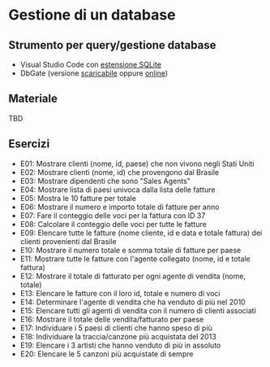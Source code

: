 # Gestione di un database

## Strumento per query/gestione database

* Visual Studio Code con [estensione SQLite](https://marketplace.visualstudio.com/items?itemName=alexcvzz.vscode-sqlite)
* DbGate (versione [scaricabile](https://dbgate.org) oppure [online](https://demo.dbgate.org))

## Materiale

TBD

## Esercizi

* E01: Mostrare clienti (nome, id, paese) che non vivono negli Stati Uniti
* E02: Mostrare clienti (nome, id) che provengono dal Brasile
* E03: Mostrare dipendenti che sono "Sales Agents"
* E04: Mostrare lista di paesi univoca dalla lista delle fatture
* E05: Mostra le 10 fatture per totale
* E06: Mostrare il numero e importo totale di fatture per anno
* E07: Fare il conteggio delle voci per la fattura con ID 37
* E08: Calcolare il conteggio delle voci per tutte le fatture
* E09: Elencare tutte le fatture (nome cliente, id e data e totale fattura) dei clienti provenienti dal Brasile
* E10: Mostrare il numero totale e somma totale di fatture per paese
* E11: Mostrare tutte le fatture con l'agente collegato (nome, id e totale fattura)
* E12: Mostrare il totale di fatturato per ogni agente di vendita (nome, totale)
* E13: Elencare le fatture con il loro id, totale e numero di voci
* E14: Determinare l'agente di vendita che ha venduto di più nel 2010
* E15: Elencare tutti gli agenti di vendita con il numero di clienti associati
* E16: Mostrare il totale delle vendita/fatturato per paese
* E17: Individuare i 5 paesi di clienti che hanno speso di più
* E18: Individuare la traccia/canzone più acquistata del 2013
* E19: Elencare i 3 artisti che hanno venduto di più in assoluto
* E20: Elencare le 5 canzoni più acquistate di sempre